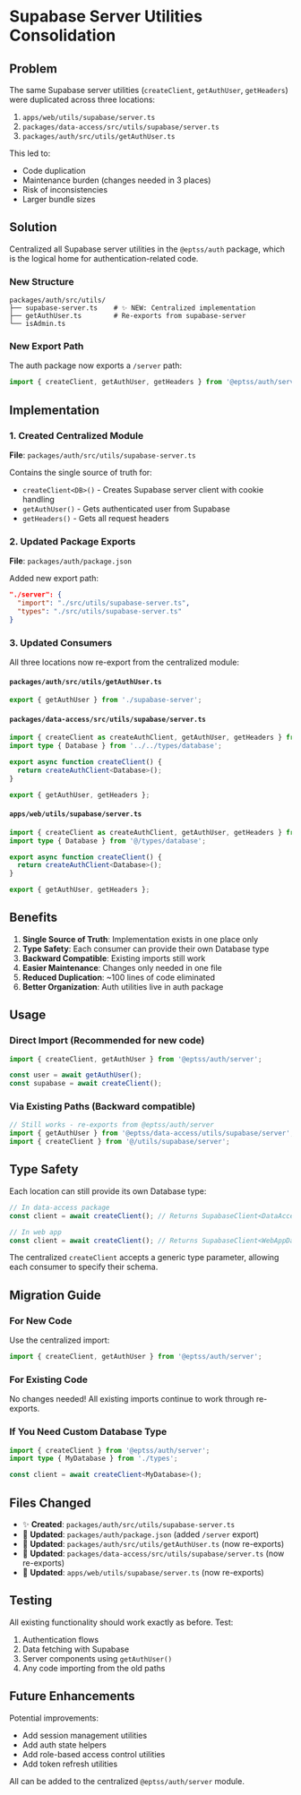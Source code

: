 # Supabase Server Utilities Consolidation

## Problem

The same Supabase server utilities (`createClient`, `getAuthUser`, `getHeaders`) were duplicated across three locations:
1. `apps/web/utils/supabase/server.ts`
2. `packages/data-access/src/utils/supabase/server.ts`
3. `packages/auth/src/utils/getAuthUser.ts`

This led to:
- Code duplication
- Maintenance burden (changes needed in 3 places)
- Risk of inconsistencies
- Larger bundle sizes

## Solution

Centralized all Supabase server utilities in the `@eptss/auth` package, which is the logical home for authentication-related code.

### New Structure

```
packages/auth/src/utils/
├── supabase-server.ts    # ✨ NEW: Centralized implementation
├── getAuthUser.ts        # Re-exports from supabase-server
└── isAdmin.ts
```

### New Export Path

The auth package now exports a `/server` path:

```typescript
import { createClient, getAuthUser, getHeaders } from '@eptss/auth/server';
```

## Implementation

### 1. Created Centralized Module
**File**: `packages/auth/src/utils/supabase-server.ts`

Contains the single source of truth for:
- `createClient<DB>()` - Creates Supabase server client with cookie handling
- `getAuthUser()` - Gets authenticated user from Supabase
- `getHeaders()` - Gets all request headers

### 2. Updated Package Exports
**File**: `packages/auth/package.json`

Added new export path:
```json
"./server": {
  "import": "./src/utils/supabase-server.ts",
  "types": "./src/utils/supabase-server.ts"
}
```

### 3. Updated Consumers

All three locations now re-export from the centralized module:

#### `packages/auth/src/utils/getAuthUser.ts`
```typescript
export { getAuthUser } from './supabase-server';
```

#### `packages/data-access/src/utils/supabase/server.ts`
```typescript
import { createClient as createAuthClient, getAuthUser, getHeaders } from '@eptss/auth/server';
import type { Database } from '../../types/database';

export async function createClient() {
  return createAuthClient<Database>();
}

export { getAuthUser, getHeaders };
```

#### `apps/web/utils/supabase/server.ts`
```typescript
import { createClient as createAuthClient, getAuthUser, getHeaders } from '@eptss/auth/server';
import type { Database } from '@/types/database';

export async function createClient() {
  return createAuthClient<Database>();
}

export { getAuthUser, getHeaders };
```

## Benefits

1. **Single Source of Truth**: Implementation exists in one place only
2. **Type Safety**: Each consumer can provide their own Database type
3. **Backward Compatible**: Existing imports still work
4. **Easier Maintenance**: Changes only needed in one file
5. **Reduced Duplication**: ~100 lines of code eliminated
6. **Better Organization**: Auth utilities live in auth package

## Usage

### Direct Import (Recommended for new code)
```typescript
import { createClient, getAuthUser } from '@eptss/auth/server';

const user = await getAuthUser();
const supabase = await createClient();
```

### Via Existing Paths (Backward compatible)
```typescript
// Still works - re-exports from @eptss/auth/server
import { getAuthUser } from '@eptss/data-access/utils/supabase/server';
import { createClient } from '@/utils/supabase/server';
```

## Type Safety

Each location can still provide its own Database type:

```typescript
// In data-access package
const client = await createClient(); // Returns SupabaseClient<DataAccessDatabase>

// In web app
const client = await createClient(); // Returns SupabaseClient<WebAppDatabase>
```

The centralized `createClient` accepts a generic type parameter, allowing each consumer to specify their schema.

## Migration Guide

### For New Code
Use the centralized import:
```typescript
import { createClient, getAuthUser } from '@eptss/auth/server';
```

### For Existing Code
No changes needed! All existing imports continue to work through re-exports.

### If You Need Custom Database Type
```typescript
import { createClient } from '@eptss/auth/server';
import type { MyDatabase } from './types';

const client = await createClient<MyDatabase>();
```

## Files Changed

- ✨ **Created**: `packages/auth/src/utils/supabase-server.ts`
- 📝 **Updated**: `packages/auth/package.json` (added `/server` export)
- 📝 **Updated**: `packages/auth/src/utils/getAuthUser.ts` (now re-exports)
- 📝 **Updated**: `packages/data-access/src/utils/supabase/server.ts` (now re-exports)
- 📝 **Updated**: `apps/web/utils/supabase/server.ts` (now re-exports)

## Testing

All existing functionality should work exactly as before. Test:
1. Authentication flows
2. Data fetching with Supabase
3. Server components using `getAuthUser()`
4. Any code importing from the old paths

## Future Enhancements

Potential improvements:
- Add session management utilities
- Add auth state helpers
- Add role-based access control utilities
- Add token refresh utilities

All can be added to the centralized `@eptss/auth/server` module.
